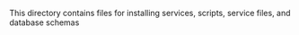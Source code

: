 This directory contains files for installing services, scripts, service files, and database schemas
